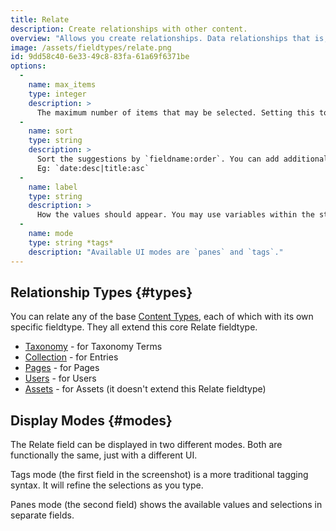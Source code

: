 ```yaml
---
title: Relate
description: Create relationships with other content.
overview: "Allows you create relationships. Data relationships that is, this doesn't help your online dating game much, if at all."
image: /assets/fieldtypes/relate.png
id: 9dd58c40-6e33-49c8-83fa-61a69f6371be
options:
  -
    name: max_items
    type: integer
    description: >
      The maximum number of items that may be selected. Setting this to `1` will change the UI to a dropdown.
  -
    name: sort
    type: string
    description: >
      Sort the suggestions by `fieldname:order`. You can add additional rules separated by pipes.
      Eg: `date:desc|title:asc`
  -
    name: label
    type: string
    description: >
      How the values should appear. You may use variables within the string, eg. `"{{ title }} ({{ date format="Y" }})"`
  -
    name: mode
    type: string *tags*
    description: "Available UI modes are `panes` and `tags`."
---
```

## Relationship Types {#types}

You can relate any of the base [Content Types](/content-types), each of which with its own specific fieldtype. They all extend this core Relate fieldtype.

- [Taxonomy](/fieldtypes/taxonomy) - for Taxonomy Terms
- [Collection](/fieldtypes/collection) - for Entries
- [Pages](/fieldtypes/pages) - for Pages
- [Users](/fieldtypes/users) - for Users
- [Assets](/fieldtypes/assets) - for Assets (it doesn't extend this Relate fieldtype)

## Display Modes {#modes}

The Relate field can be displayed in two different modes. Both are functionally the same, just with a different UI.

Tags mode (the first field in the screenshot) is a more traditional tagging syntax. It will refine the selections as you type.

Panes mode (the second field) shows the available values and selections in separate fields.

